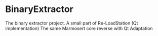 # BinaryExtractor
The binary extractor project. A small part of Re-LoadStation (Qt implementation)
The same Marmosert core reverse with Qt Adaptation
